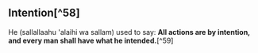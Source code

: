 

## Intention[^58]

He (sallallaahu 'alaihi wa sallam) used to say: **All actions are by intention, and every man shall have what he intended.**[^59]


